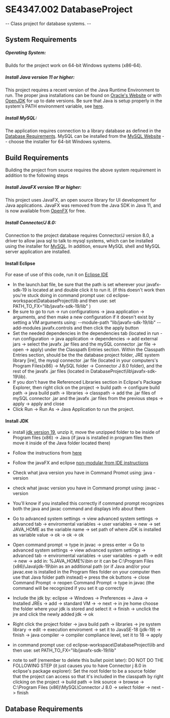 # SE4347.002 DatabaseProject
-- Class project for database systems. --
	
## System Requirements
##### Operating System:
Builds for the project work on 64-bit Windows systems (x86-64).

##### Install Java version 11 or higher:
This project requires a recent version of the Java Runtime Environment to run. The proper java installations can be found on [Oracle's Website](https://www.oracle.com/java/technologies/downloads) or with [OpenJDK](https://openjdk.org/) for up to date versions. Be sure that Java is setup properly in the system's PATH environment variable, see [here](https://www.java.com/en/download/help/path.html).

##### Install MySQL:
The application requires connection to a library database as defined in the [Database Requirements](#Database-Requirements). MySQL can be installed from the [MySQL Website](https://dev.mysql.com/downloads/installer/) -- choose the installer for 64-bit Windows systems.

## Build Requirements
Building the project from source requires the above system requirement in addition to the following steps

##### Install JavaFX version 19 or higher:
This project uses JavaFX, an open source library for UI development for Java applications. JavaFX was removed from the Java SDK in Java 11, and is now available from [OpenFX](https://gluonhq.com/products/javafx/) for free.

##### Install Connector/J 8.0:
Connection to the project database requires Connector/J version 8.0, a driver to allow java sql to talk to mysql systems, which can be installed using the installer for [MySQL](#Install-MySQL). In addition, ensure MySQL shell and MySQL server application are installed.

#### Install Eclipse
For ease of use of this code, run it on [Eclipse IDE](https://www.eclipse.org/downloads/) 
- In the launch.bat file, be sure that the path is set wherever your javafx-sdk-19 is located at and double click it to run it. (if this doesn't work then you're stuck doing in command prompt use: cd eclipse-workspace\DatabaseProject\lib and then use: set PATH_TO_FX="lib/javafx-sdk-19/lib" )
- Be sure to go to run -> run configurations -> java application -> arguments, and then make a new configuration if it doesn't exist by setting a VM arguments using: --module-path "lib/javafx-sdk-19/lib" --add-modules javafx.controls and then click the apply button
- Set the needed dependencies in the dependencies tab (located in run - run configuration -> java application -> dependencies -> add external jars -> select the javafx .jar files and the mySQL connector .jar file -> open -> apply) under the Classpath Entries section. Within the Classpath Entries section, should be the the database project folder, JRE system library [ire], the mysql connector .jar file (located in your computers's Program Files(x86) -> MySQL folder -> Connector J 8.0 folder), and the rest of the javafx .jar files (located in DatabaseProject\lib\javafx-sdk-19\lib). 
- If you don't have the Referenced Libraries section in Eclipse's Package Explorer, then right click on the project -> build path -> configure build path -> java build path -> libraries -> classpath -> add the .jar files of mySQL connector .jar and the javafx .jar files from the previous steps -> apply -> apply and close
- Click Run -> Run As -> Java Application to run the project.

#### Install JDK
- install [jdk version 19](https://jdk.java.net/19/), unzip it, move the unzipped folder to be inside of Program files (x86) -> Java (if java is installed in program files then move it inside of the Java folder located there)
- Follow the instructions from [here](https://openjfx.io/openjfx-docs/) 
- Follow the javaFX and eclipse [non-modular from IDE instructions](https://openjfx.io/openjfx-docs/#IDE-Eclipse)
- Check what java version you have in Command Promot using: java -version
- check what javac version you have in Command prompt using: javac -version
- You'll know if you installed this correctly if command prompt recognizes both the java and javac command and displays info about them
- Go to advanced system settings -> view advanced system settings -> advanced tab -> enviromental variables -> user variables -> new -> set JAVA_HOME as the variable name -> set path of where JDK is installed as variable value -> ok -> ok -> ok
- Open command prompt -> type in javac -> press enter -> Go to advanced system settings -> view advanced system settings -> advanced tab -> enviromental variables -> user variables -> path -> edit -> new -> add in: %JAVA_HOME%\bin or it can be C:\Program Files (x86)\Java\jdk-19\bin as an additional path (or if Java and/or your javac.exe is installed in the Program files folder on your computer then use that Java folder path instead)-> press the ok buttons -> close Command Prompt -> reopen Command Prompt -> type in javac (the command will be recognized if you set it up correctly 
- Include the jdk by: eclipse -> Windows -> Preferences -> Java -> Installed JREs -> add -> standard VM -> -> next -> in jre home choose the folder where your jdk is stored and select it -> finish -> unclick the jre and click the newly added jdk -> ok
- Right click the project folder -> java build path -> libraries -> jre system library -> edit -> execution enviroment -> set it to JavaSE-18 (jdk-19) -> finish -> java compiler -> compiler compliance level, set it to 18 -> apply

- in command prompt use: cd eclipse-workspace\DatabaseProject\lib and then use: set PATH_TO_FX="lib/javafx-sdk-19/lib" 
- note to self (remember to delete this bullet point later): DO NOT DO THE FOLLOWING STEP (it just causes you to have Connector j  8.0 in eclipse's package explorer): Set the root folder to be a source folder that the project can access so that it's included in the classpath by right clicking on the project -> build path -> link source -> browse -> C:\Program Files (x86)\MySQL\Connector J 8.0 -> select folder -> next -> finish

## Database Requirements
